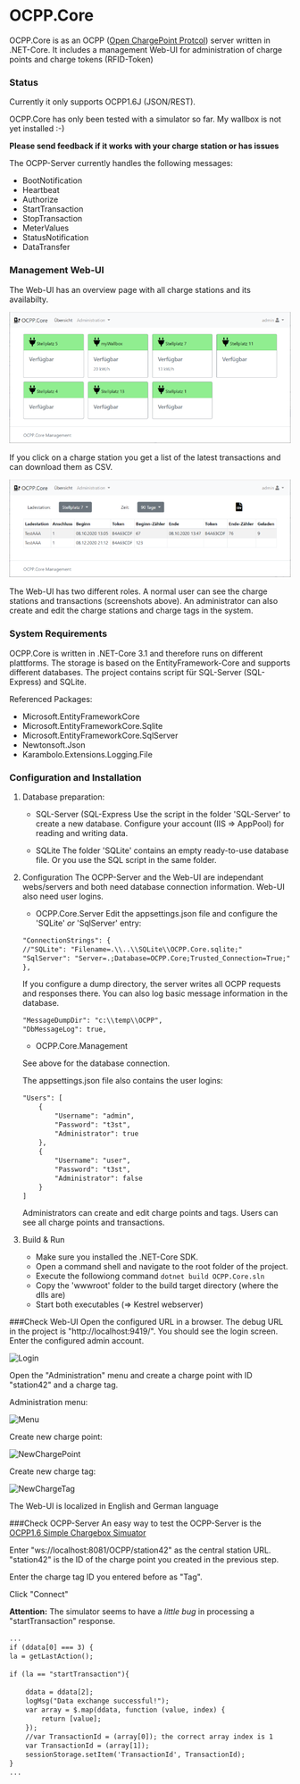# OCPP.Core
OCPP.Core is as an OCPP ([Open ChargePoint Protcol](https://en.wikipedia.org/wiki/Open_Charge_Point_Protocol)) server written in .NET-Core. It includes a management Web-UI for administration of charge points and charge tokens (RFID-Token)




### Status
Currently it only supports OCPP1.6J (JSON/REST).

OCPP.Core has only been tested with a simulator so far. My wallbox is not yet installed :-)

**Please send feedback if it works with your charge station or has issues**



The OCPP-Server currently handles the following messages:
* BootNotification
* Heartbeat
* Authorize
* StartTransaction
* StopTransaction
* MeterValues
* StatusNotification
* DataTransfer


### Management Web-UI
The Web-UI has an overview page with all charge stations and its availabilty.

![Overview](images/Overview.png)

If you click on a charge station you get a list of the latest transactions and can download them as CSV.

![Overview](images/Transactions.png)

The Web-UI has two different roles. A normal user can see the charge stations and transactions (screenshots above).
An administrator can also create and edit the charge stations and charge tags in the system.


### System Requirements
OCPP.Core is written in .NET-Core 3.1 and therefore runs on different plattforms.
The storage is based on the EntityFramework-Core and supports different databases.
The project contains script für SQL-Server (SQL-Express) and SQLite.

Referenced Packages:
* Microsoft.EntityFrameworkCore
* Microsoft.EntityFrameworkCore.Sqlite
* Microsoft.EntityFrameworkCore.SqlServer
* Newtonsoft.Json
* Karambolo.Extensions.Logging.File


### Configuration and Installation
1. Database preparation:   
	* SQL-Server (SQL-Express
	Use the script in the folder 'SQL-Server' to create a new database.
	Configure your account (IIS => AppPool) for reading and writing data.
		
	* SQLite
	The folder 'SQLite' contains an empty ready-to-use database file. Or you use the SQL script in the same folder.

        
2. Configuration
	The OCPP-Server and the Web-UI are independant webs/servers and both need database connection information.
	Web-UI also need user logins.

	* OCPP.Core.Server
	Edit the appsettings.json file and configure the 'SQLite' *or* 'SqlServer' entry:
	```
	"ConnectionStrings": {
	//"SQLite": "Filename=.\\..\\SQLite\\OCPP.Core.sqlite;"
	"SqlServer": "Server=.;Database=OCPP.Core;Trusted_Connection=True;"
	},
	```
	If you configure a dump directory, the server writes all OCPP requests and responses there.
	You can also log basic message information in the database.
	```
  	"MessageDumpDir": "c:\\temp\\OCPP",
	"DbMessageLog": true,
	```

	* OCPP.Core.Management

	See above for the database connection.


	The appsettings.json file also contains the user logins:

	```
	"Users": [
		{
			"Username": "admin",
			"Password": "t3st",
			"Administrator": true
		},
		{
			"Username": "user",
			"Password": "t3st",
			"Administrator": false
		}
	]
	```
	Administrators can create and edit charge points and tags. Users can see all charge points and transactions.

3. Build & Run
	* Make sure you installed the .NET-Core SDK.
	* Open a command shell and navigate to the root folder of the project.
	* Execute the followiong command
```dotnet build OCPP.Core.sln```
	* Copy the 'wwwroot' folder to the build target directory (where the dlls are)
	* Start both executables (=> Kestrel webserver)


###Check Web-UI
Open the configured URL in a browser. The debug URL in the project is "http://localhost:9419/".
You should see the login screen. Enter the configured admin account.

![Login](images/Login.png)


Open the "Administration" menu and create a charge point with ID "station42" and a charge tag.

Administration menu:

![Menu](images/Menu.png)

Create new charge point:

![NewChargePoint](images/NewChargePoint.png)

Create new charge tag:

![NewChargeTag](images/NewChargeTag.png)


The Web-UI is localized in English and German language

###Check OCPP-Server
An easy way to test the OCPP-Server is the 
[OCPP1.6 Simple Chargebox Simuator](https://github.com/victormunoz/OCPP-1.6-Chargebox-Simulator)

Enter "ws://localhost:8081/OCPP/station42" as the central station URL.
"station42" is the ID of the charge point you created in the previous step.

Enter the charge tag ID you entered before as "Tag".

Click "Connect"


	

**Attention:**
The simulator seems to have a _little bug_ in processing a "startTransaction" response.

```
...
if (ddata[0] === 3) {
la = getLastAction();

if (la == "startTransaction"){

	ddata = ddata[2];
	logMsg("Data exchange successful!");
	var array = $.map(ddata, function (value, index) {
		return [value];
	});
	//var TransactionId = (array[0]); the correct array index is 1
	var TransactionId = (array[1]);
	sessionStorage.setItem('TransactionId', TransactionId);
}
...
```
